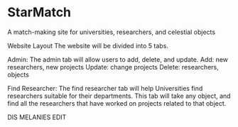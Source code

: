 # StarMatch
A match-making site for universities, researchers, and celestial objects

Website Layout
The website will be divided into 5 tabs.

Admin:
The admin tab will allow users to add, delete, and update.
Add: new researchers, new projects
Update: change projects
Delete: researchers, objects

Find Researcher:
The find researcher tab will help Universities find researchers suitable for their departments.
This tab will take any object, and find all the researchers that have worked on projects related to that object.

DIS MELANIES EDIT

